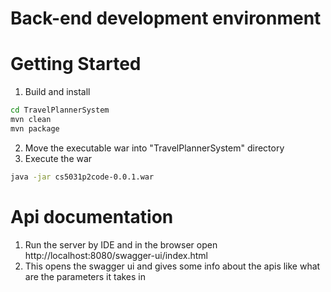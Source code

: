 # Back-end development environment

# Getting Started
1. Build and install
```bash
cd TravelPlannerSystem
mvn clean
mvn package
```
2. Move the executable war into "TravelPlannerSystem" directory
3. Execute the war
```bash
java -jar cs5031p2code-0.0.1.war
```

# Api documentation
1. Run the server by IDE and in the browser open http://localhost:8080/swagger-ui/index.html
2. This opens the swagger ui and gives some info about the apis like what are the parameters it takes in
